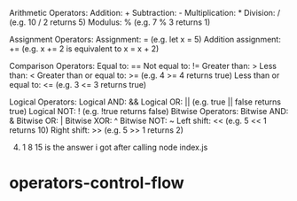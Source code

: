 Arithmetic Operators:
Addition: + 
Subtraction: - 
Multiplication: * 
Division: / (e.g. 10 / 2 returns 5)
Modulus: % (e.g. 7 % 3 returns 1)

Assignment Operators:
Assignment: = (e.g. let x = 5)
Addition assignment: += (e.g. x += 2 is equivalent to x = x + 2)

Comparison Operators:
Equal to: == 
Not equal to: != 
Greater than: > 
Less than: < 
Greater than or equal to: >= (e.g. 4 >= 4 returns true)
Less than or equal to: <= (e.g. 3 <= 3 returns true)

Logical Operators:
Logical AND: && 
Logical OR: || (e.g. true || false returns true)
Logical NOT: ! (e.g. !true returns false)
Bitwise Operators:
Bitwise AND: & 
Bitwise OR: | 
Bitwise XOR: ^ 
Bitwise NOT: ~ 
Left shift: << (e.g. 5 << 1 returns 10)
Right shift: >> (e.g. 5 >> 1 returns 2)

4. 1 8 15 is the answer i got after calling node index.js
# operators-control-flow
